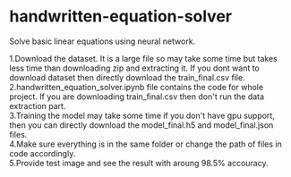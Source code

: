# handwritten-equation-solver
Solve basic linear equations using neural network.<br>

1.Download the dataset. It is a large file so may take some time but takes less time than downloading zip and extracting it. If you dont want to download dataset then directly download the train_final.csv file.\
2.handwritten_equation_solver.ipynb file contains the code for whole project. If you are downloading train_final.csv then don't run the data extraction part.\
3.Training the model may take some time if you don't have gpu support, then you can directly download the model_final.h5 and model_final.json files.\
4.Make sure everything is in the same folder or change the path of files in code accordingly.\
5.Provide test image and see the result with aroung 98.5% accouracy.
